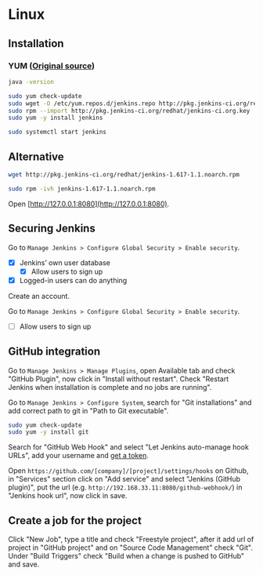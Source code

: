 # Linux

## Installation

### YUM ([Original source](http://cvuorinen.net/2013/06/installing-jenkins-ci-server-with-github-integration-for-a-php-project/))

```sh
java -version
```

```sh
sudo yum check-update
sudo wget -O /etc/yum.repos.d/jenkins.repo http://pkg.jenkins-ci.org/redhat/jenkins.repo
sudo rpm --import http://pkg.jenkins-ci.org/redhat/jenkins-ci.org.key
sudo yum -y install jenkins
```

```sh
sudo systemctl start jenkins
```

## Alternative

```sh
wget http://pkg.jenkins-ci.org/redhat/jenkins-1.617-1.1.noarch.rpm

sudo rpm -ivh jenkins-1.617-1.1.noarch.rpm
```

Open [http://127.0.0.1:8080](http://127.0.0.1:8080).

## Securing Jenkins

Go to `Manage Jenkins > Configure Global Security > Enable security`.

- [x] Jenkins’ own user database
	- [x] Allow users to sign up
- [x] Logged-in users can do anything

Create an account.

Go to `Manage Jenkins > Configure Global Security > Enable security`.

- [ ] Allow users to sign up

## GitHub integration

Go to `Manage Jenkins > Manage Plugins`, open Available tab and check "GitHub Plugin", now click in "Install without restart". Check "Restart Jenkins when installation is complete and no jobs are running".

Go to `Manage Jenkins > Configure System`, search for "Git installations" and add correct path to git in "Path to Git executable".

```sh
sudo yum check-update
sudo yum -y install git
```

Search for "GitHub Web Hook" and select "Let Jenkins auto-manage hook URLs", add your username and [get a token](https://github.com/settings/tokens).

Open `https://github.com/[company]/[project]/settings/hooks` on Github, in "Services" section click on "Add service" and select "Jenkins (GitHub plugin)", put the url (e.g. `http://192.168.33.11:8080/github-webhook/`) in "Jenkins hook url", now click in save.

## Create a job for the project

Click "New Job", type a title and check "Freestyle project", after it add url of project in "GitHub project" and on "Source Code Management" check "Git". Under "Build Triggers" check "Build when a change is pushed to GitHub" and save.
